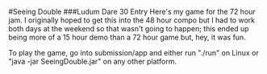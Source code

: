 #Seeing Double
###Ludum Dare 30 Entry
Here's my game for the 72 hour jam. I originally hoped to get this into the 48
hour compo but I had to work both days at the weekend so that wasn't going to
happen; this ended up being more of a 15 hour demo than a 72 hour game but, hey,
it was fun.

To play the game, go into submission/app and either run "./run" on Linux or
"java -jar SeeingDouble.jar" on any other platform.
